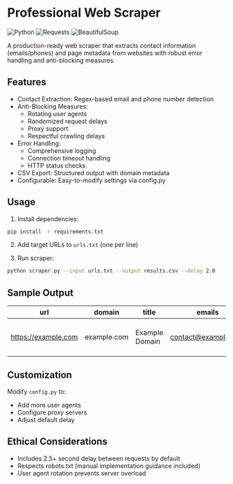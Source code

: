 # Professional Web Scraper

![Python](https://img.shields.io/badge/Python-3.8%2B-blue)
![Requests](https://img.shields.io/badge/Requests-2.26+-green)
![BeautifulSoup](https://img.shields.io/badge/BeautifulSoup4-4.10+-orange)

A production-ready web scraper that extracts contact information (emails/phones) and page metadata from websites with robust error handling and anti-blocking measures.

## Features

- Contact Extraction: Regex-based email and phone number detection
- Anti-Blocking Measures:
  - Rotating user agents
  - Randomized request delays
  - Proxy support
  - Respectful crawling delays
- Error Handling:
  - Comprehensive logging
  - Connection timeout handling
  - HTTP status checks
- CSV Export: Structured output with domain metadata
- Configurable: Easy-to-modify settings via config.py

## Usage

1. Install dependencies:
```bash
pip install -r requirements.txt
```

2. Add target URLs to `urls.txt` (one per line)

3. Run scraper:
```bash
python scraper.py --input urls.txt --output results.csv --delay 2.0
```

## Sample Output
| url                | domain       | title          | emails                     | phones           | status  |
|--------------------|--------------|----------------|----------------------------|------------------|---------|
| https://example.com| example.com  | Example Domain | contact@example.com        | +1-555-123-4567  | success |

## Customization
Modify `config.py` to:
- Add more user agents
- Configure proxy servers
- Adjust default delay

## Ethical Considerations
- Includes 2.5+ second delay between requests by default
- Respects robots.txt (manual implementation guidance included)
- User agent rotation prevents server overload

